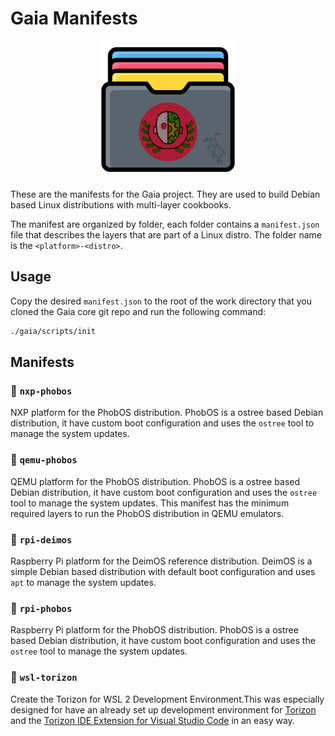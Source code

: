 # Gaia Manifests

<p align="center">
    <img src="./.assets/repo.png" height="220" />
</p>

These are the manifests for the Gaia project. They are used to build Debian based Linux distributions with multi-layer cookbooks.

The manifest are organized by folder, each folder contains a `manifest.json` file that describes the layers that are part of a Linux distro. The folder name is the `<platform>-<distro>`.


## Usage

Copy the desired `manifest.json` to the root of the work directory that you cloned the Gaia core git repo and run the following command:

```bash
./gaia/scripts/init
```

## Manifests

### 📁 `nxp-phobos`

NXP platform for the PhobOS distribution. PhobOS is a ostree based Debian distribution, it have custom boot configuration and uses the `ostree` tool to manage the system updates.

### 📁 `qemu-phobos`

QEMU platform for the PhobOS distribution. PhobOS is a ostree based Debian distribution, it have custom boot configuration and uses the `ostree` tool to manage the system updates. This manifest has the minimum required layers to run the PhobOS distribution in QEMU emulators.

### 📁 `rpi-deimos`

Raspberry Pi platform for the DeimOS reference distribution. DeimOS is a simple Debian based distribution with default boot configuration and uses `apt` to manage the system updates.

### 📁 `rpi-phobos`

Raspberry Pi platform for the PhobOS distribution. PhobOS is a ostree based Debian distribution, it have custom boot configuration and uses the `ostree` tool to manage the system updates.

### 📁 `wsl-torizon`

Create the Torizon for WSL 2 Development Environment.This was especially designed for have an already set up development environment for [Torizon](https://www.torizon.io/) and the [Torizon IDE Extension for Visual Studio Code](https://developer.toradex.com/torizon/application-development/ide-extension/) in an easy way.
